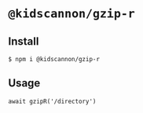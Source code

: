 # `@kidscannon/gzip-r`

## Install

```
$ npm i @kidscannon/gzip-r
```

## Usage

```
await gzipR('/directory')
```
